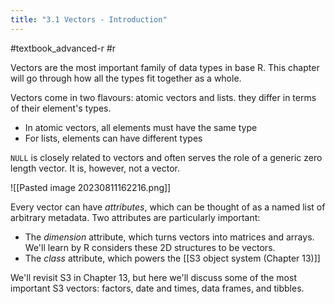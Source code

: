 ```yaml
---
title: "3.1 Vectors - Introduction"
---
```

#textbook_advanced-r #r 

Vectors are the most important family of data types in base R. This chapter will go through how all the types fit together as a whole.

Vectors come in two flavours: atomic vectors and lists. they differ in terms of their element's types.
- In atomic vectors, all elements must have the same type
- For lists, elements can have different types

`NULL` is closely related to vectors and often serves the role of a generic zero length vector. It is, however, not a vector.

![[Pasted image 20230811162216.png]]

Every vector can have *attributes*, which can be thought of as a named list of arbitrary metadata. Two attributes are particularly important:
- The *dimension* attribute, which turns vectors into matrices and arrays. We'll learn by R considers these 2D structures to be vectors.
- The *class* attribute, which powers the [[S3 object system (Chapter 13)]]

We'll revisit S3 in Chapter 13, but here we'll discuss some of the most important S3 vectors: factors, date and times, data frames, and tibbles.

